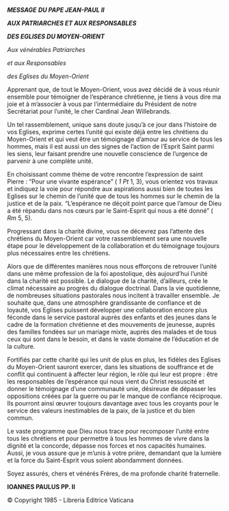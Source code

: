 ***MESSAGE*** ***DU PAPE JEAN-PAUL II***

***AUX PATRIARCHES ET AUX RESPONSABLES***

***DES EGLISES DU MOYEN-ORIENT***

*Aux vénérables Patriarches*

*et aux Responsables*

*des Eglises du Moyen-Orient*

Apprenant que, de tout le Moyen-Orient, vous avez décidé de à vous réunir ensemble pour témoigner de l’espérance chrétienne, je tiens à vous dire ma joie et à m’associer à vous par l’intermédiaire du Président de notre Secrétariat pour l’unité, le cher Cardinal Jean Willebrands.

Un tel rassemblement, unique sans doute jusqu’à ce jour dans l’histoire de vos Eglises, exprime certes l’unité qui existe déjà entre les chrétiens du Moyen-Orient et qui veut être un témoignage d’amour au service de tous les hommes, mais il est aussi un des signes de l’action de l’Esprit Saint parmi les siens, leur faisant prendre une nouvelle conscience de l’urgence de parvenir à une complète unité.

En choisissant comme thème de votre rencontre l’expression de saint Pierre : “Pour une vivante espérance” ( *1 Pt* 1, 3), vous orientez vos travaux et indiquez la voie pour répondre aux aspirations aussi bien de toutes les Eglises sur le chemin de l’unité que de tous les hommes sur le chemin de la justice et de la paix. “L’espérance ne déçoit point parce que l’amour de Dieu a été répandu dans nos cœurs par le Saint-Esprit qui nous a été donné” ( *Rm* 5, 5).

Progressant dans la charité divine, vous ne décevrez pas l’attente des chrétiens du Moyen-Orient car votre rassemblement sera une nouvelle étape pour le développement de la collaboration et du témoignage toujours plus nécessaires entre les chrétiens.

Alors que de différentes manières nous nous efforçons de retrouver l’unité dans une même profession de la foi apostolique, dès aujourd’hui l’unité dans la charité est possible. Le dialogue de la charité, d’ailleurs, crée le climat nécessaire au progrès du dialogue doctrinal. Dans la vie quotidienne, de nombreuses situations pastorales nous incitent à travailler ensemble. Je souhaite que, dans une atmosphère grandissante de confiance et de loyauté, vos Eglises puissent développer une collaboration encore plus féconde dans le service pastoral auprès des enfants et des jeunes dans le cadre de la formation chrétienne et des mouvements de jeunesse, auprès des familles fondées sur un mariage mixte, auprès des malades et de tous ceux qui sont dans le besoin, et dans le vaste domaine de l’éducation et de la culture.

Fortifiés par cette charité qui les unit de plus en plus, les fidèles des Eglises du Moyen-Orient sauront exercer, dans les situations de souffrance et de conflit qui continuent à affecter leur région, le rôle qui leur est propre : être les responsables de l’espérance qui nous vient du Christ ressuscité et donner le témoignage d’une communauté unie, désireuse de dépasser les oppositions créées par la guerre ou par le manque de confiance réciproque. Ils pourront ainsi œuvrer toujours davantage avec tous les croyants pour le service des valeurs inestimables de la paix, de la justice et du bien commun.

Le vaste programme que Dieu nous trace pour recomposer l’unité entre tous les chrétiens et pour permettre à tous les hommes de vivre dans la dignité et la concorde, dépasse nos forces et nos capacités humaines. Aussi, je vous assure que je m’unis à votre prière, demandant que la lumière et la force du Saint-Esprit vous soient abondamment données.

Soyez assurés, chers et vénérés Frères, de ma profonde charité fraternelle.

**IOANNES PAULUS PP. II**

© Copyright 1985 - Libreria Editrice Vaticana